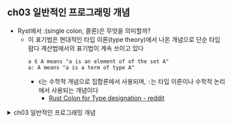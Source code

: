 ## ch03 일반적인 프로그래밍 개념
- Ryst에서 :(single colon, 콜론)은 무엇을 의미할까?
    - 이 표기법은 현대적인 타입 이론(type theory)에서 나온 개념으로 단순 타입 람다 계산법에서의 표기법이 계속 쓰이고 있다
        ~~~
        a ∈ A means "a is an element of of the set A"
        a: A means "a is a term of type A"
        ~~~
        - `∈`는 수학적 개념으로 집합론에서 사용되며, `:`는 타입 이론이나 수학적 논리에서 사용되는 개념이다
            - [Rust Colon for Type designation - reddit](https://www.reddit.com/r/rust/comments/1777hzi/rust_colon_for_type_designation/)


<details>
<summary> ch03 일반적인 프로그래밍 개념 </summary>

## ch03 일반적인 프로그래밍 개념

### 학습내용
- 변수, 기본타입, 함수, 제어흐름 이해하기
<br/> <br/> 

### 변수와 가변성
- 불변성 에러 예제 실행해보기
    ~~~
    fn main() {
        let x = 5;
        println!("The value of x is: {x}");
        x = 6;
        println!("The value of x is {x}");
    }
    ~~~
    - `cannot assign twice to immutable variable` (불변 변수 'x'에 값을 두 번 할당할 수 없다)
    - let은 기본적으로 값을 바꿀 수 없다(immutable)
    - 예제처럼 x에 6의 값을 할당하려면? let mut x = 5; 와 같이 `mut`을 사용하면 된다.

- 상수(constant)
    - 모든 글자는 대문자이며 단어 사이에는 밑줄(_)로 표기한다.
    - 상수는 mut와 함께 사용할 수 없다.
    - 항상 불변이기 때문이다. (값을 바꿀 수 없다)
    - const 키워드로 선언하고 타입을 반드시 명시해야 한다.
    - 상수 표현식으로만 설정될 수 있다. 
    - 선언된 스코프 내에서 프로그램이 작동하는 전체 시간 동안 유효하다.

        ~~~ 
        const THREE_HOURS_IN_SECONDS: u32 = 60 * 60 * 3;
        ~~~

- 섀도잉(shadowing)
    - 새로운 변수를 이전 변수명과 같은 이름으로 선언할 수 있다. 
    - 첫 번째 변수가 두 번째 변수에 의해 가려졌다(shadowed)고 표현한다.
        ~~~
        fn main() {
            let x = 5;
            println!("The value of x before shadowing is: {x}");
            let x = x + 1;
            println!("The value of x after shadowing is: {x}");

            {
                let x = x * 2;
                println!("The value of x in the inner scope is: {x}");
            }

            println!("The value of x is: {x}");
        }
        ~~~
    - 출력 결과
        ~~~
        The value of x before shadowing is: 5
        The value of x after shadowing is: 6
        The value of x in the inner scope is: 12
        The value of x is: 6
        ~~~  
        - 첫 번째 x에 5를 할당한다.
        - 두 번째 x에 이전의 x 값을 사용하여 새로운 값(6)을 할당한다.
        - 중괄호(`{}`)를 사용하여 만들어진 스코프 내에서 세 번째 변수를 선언한다. 여기서도 이전의 x 값을 사용하여 새로운 값(12)을 할당한다.
        - 중괄호의 스코프가 끝나면 x는 세 번째 변수(값 12)의 섀도잉이 종료되어 6의 값을 가진다.

- 섀도잉과 mut의 차이점
    - 섀도잉은 let 키워드가 없으면 변수의 재할당을 시도하면 컴파일 타임 에러가 발생한다.
    - mut는 변수의 재할당을 할 때 별도의 키워드 없이 변수명에 새로운 값을 할당하면 된다. (ex. x = 5;)   

        |  |섀도잉 | mut |
        | ---| --- | --- |
        | 변수 재할당 | 키워드 let 필요 | 키워드 불필요|
        | 변수 타입 | 변경 가능 | 변경 불가 |
        
    
    - 예제 살펴보기
        ~~~
        let spaces = "   ";
        let spaces = spaces.len();
        ~~~
        - 첫 번째 spaces는 문자열 타입, 두 번째 spaces는 숫자 타입으로 저장된다.

        ~~~
        let mut spaces = "   ";
        spaces = spaces.len();
        ~~~
        - 재할당된 변수의 타입이 숫자 타입이라 컴파일 타임 에러 발생
<br/> <br/> 

### 데이터 타입
- 러스트의 모든 값은 데이터 타입(data type)을 가진다.
- 모든 변수의 타입이 컴파일 시점에 반드시 정해지는 **정적 타입(statically typed)** 언어이다.
    - 타입 명시 예제 실행해보기

        ~~~
        let guess: u32 = "42".parse().expect("Not a number!");
        let guess = "42".parse().expect("Not a number!");    // type annotation
        ~~~
        - 여기서 `: u32` 라는 타입을 명시하지 않으면 에러가 출력된다.
    
- 스칼라 타입 (scalar type)
    - 하나의 값을 표현한다.
    - 정수, 부동소수점 숫자, 불리언(Boolean), 문자의 네 가지 타입을 갖고 있다.
    - 정수형 타입들   
        | 길이 | 부호있음(signed) | 부호없음(unsigned) |
        | --- | --- | --- |
        |8-bit| i8 | u8|
        |16-bit | i16 | u16|
        | ... | ... | ...|
        |128-bit | i128 | u128 |
        |arch| iszie| usize|
        
        
        - isize와 usize는 프로그램이 작동하는 컴퓨터 환경에 따라 결정된다.   
    - 정수형 리터럴   
        | 숫자 리터럴 | 예 |
        | --- | --- | 
        | 십진 | 98_222 |
        | 16진 | 0xff |
        | 8진 | 0o77 | 
        | 2진 | 0b1111_0000 |
        | 바이트(u8만)| b'A' | 
        

        - 시각적 구분을 쉽게 하기 위해 _을 사용할 수 있다.
    - 러스트의 정수형 기본 타입은 i32 이다.

- 부동소수점 타입
    - 러스트의 부동소수점 타입은 f32와 f64로 각각 32비트, 64비트의 크기를 가진다.
    - 기본 타입은 f64이다. 
    - IEEE-754 표준을 따르며 f32타입은 single-precision, f64타입은 double-precision이다.

- 수치 연산 
    - 기본 수학 연산 기능을 제공한다.(더하기, 빼기, 곱하기, 나누기 등)
    - 정수 나눗셈은 가장 가까운 정수값으로 버림을 한다.
    - 수치 연산 예제 실행해보기

        ~~~
        // 덧셈
        let sum = 5 + 10;
        println!("sum : {sum}");

        // 뺄셈
        let difference = 95.5 - 4.3;
        println!("difference: {difference}");

        // 곱셈
        let product = 4 * 30;
        println!("product: {product}");

        // 나눗셈
        let quotient = 56.7 / 32.2;
        let truncated = -5 / 3;
        
        // 나머지 연산
        let remainder = 43 % 5;
        println!("quotient: {quotient}\ntruncated: {truncated}\nremainder: {remainder}");
        ~~~
- 불리언 타입
    - `true` 와 `false` 의 값을 가진다.
    - `1바이트 크기`이며, `bool` 로 명시한다.
    - 주로 if 표현식과 같은 조건문에서 사용한다.

        ~~~
        let t = true;
        let f: bool = false;  // 명시적인 type annotation
        ~~~

- 문자 타입
    - 가장 기본적인 알파벳 타입이다.
    - char 타입은 작은따옴표('')를 사용하며 `4바이트 크기`이다.
    - ASCII보다 더 많은 값을 표현할 수 있기 때문에 한/중/일, 이모지, 넓이가 0인 공백 문자 등 모두 유요한 char 값이다.
    - 예제 코드 실행해보기

        ~~~
        let c = 'z';
        let z: char = 'z';
        let normal_cat = '🐱';
        println!("c: {c}, z:{z}, normal_cat: {normal_cat}");
        ~~~
    
- 복합타입(compound type)
    - 튜플(tuple) 타입
        - 다양한 타입의 여러 값을 묶어 하나의 복합 타입으로 만드는 방법이다.
        - `고정된 길이`를 갖으며 한번 선언되면 크기를 변경할 수 없다.

        - 쉼표(,)로 구분하여 값들을 작성한다.

        - 튜플로 개별 값을 얻어오려면 패턴 매칭을 하여 튜플값을 해체해서 사용하면 된다. 

        - 튜플 예제 실행해보기 1 (구조 해체)
            ~~~
            let tup = (500, 6.4, 1);
            let(x, y, z) = tup;    // 구조 해체(destructuring)
            println!("x: {x}, y: {y}, z: {z}");
            ~~~
        - 튜플 예제 실행해보기 2 (인덱스로 접근하기)
            ~~~
            let tup2: (i32, f64, u8) = (500, 6.4, 1);
            let five_hundred = tup2.0;
            let six_point_four = tup2.1;
            println!("five_hundred: {five_hundred}, six_point_four: {six_point_four}");
            ~~~
            
            - 튜플 타입의 변수명점(.) 뒤에 접근할 값의 인덱스를 입력하면 해당 요소에 접근할 수 있다. (첫 번째 인덱스는 0부터 시작한다.)

            - 유닛(unit)
                - 아무 값도 없는 튜플을 의미한다. 
                - 값과 타입 모두 () 로 작성하고 빈 값이나 비어 있는 반환 타입을 나타낸다. 
                - 표현식이 어떤 값도 반환하지 않으면 암묵적으로 유닛 값을 반환한다.   
    - 배열(array) 타입
        - 모든 요소가 같은 타입이어야 한다.
        - 고정된 길이를 가진다.
        - 배열은 스택에 할당될 수 있는 계산 가능한 `고정된 크기의 단일 메모리 뭉치`이다.
        - 대괄호([]) 안 쉼표로 값을 나열하여 배열을 초기화한다.
        - 대괄호 안에 타입과 요소의 개수를 적어서 배열을 초기화할 수 있다.
            ~~~
            let a: [i32; 5] = [1,2,3,4,5];
            ~~~
        - 대괄호 안에 초깃값과 배열의 길이를 적어 배열을 초기화할 수 있다.
            ~~~
            let a = [3; 5];
            let a = [3,3,3,3,3]; 
            // 동일한 결과를 가진다.
            ~~~

        - 배열 요소 접근해보기 
            ~~~
            let a = [1,2,3,4,5];
            let first = a[0];
            let second = a[1];
            println!("first: {first}, second: {second}");
            ~~~

        - 유효하지 않은 배열 요소 접근해보기
            ~~~
            use std::io;

            fn main() {
                let a = [1, 2, 3, 4, 5];

                println!("Please enter an array index.");

                let mut index = String::new();

                io::stdin()
                    .read_line(&mut index)
                    .expect("Failed to read line");

                let index: usize = index
                    .trim()
                    .parse()
                    .expect("Index entered was not a number");

                let element = a[index];

                println!("The value of the element at index {index} is: {element}");

            }
            ~~~
            - 배열의 인덱스를 넘어선 값을 입력하면 입력한 시점에 런타임 에러가 발생한다.
### 함수 
- 스네이크 케이스(snake case: 모든 글자는 소문자로 쓰고 밑줄로 단어 구분) 방식을 이용한다.
- fn 뒤에 함수 이름과 괄호를 붙여서 함수를 정의한다.
- 함수 본문의 시작은 중괄호({})로 표기한다
- 함수의 위치는 호출하는 곳에서 볼 수 있는 스코프에 정의되어 있으면 된다. (main 함수의 앞이나 뒤에서 정의해도 main에서 호출할 수 있다.)

- 함수 호출해보기
    ~~~
    fn main() {
        println!("Hello, world!");

        another_function();
    }

    fn another_function() {
        println!("Another function.");
    }
    ~~~
- 매개변수(parameter) 
    - 함수의 **매개변수의 타입을 반드시 선언**해야 한다.
    - 하나의 매개변수를 갖는 함수 실행해보기
        ~~~
        fn main() {
            another_function(5);
        }


        fn another_function(x: i32) {
            println!("The value of x is: {x}");
        }
        ~~~

    - 두 개의 매개변수를 갖는 함수 실행해보기
        ~~~
        fn main() {
            print_labeled_measurement(5, 'h');
        }

        fn print_labeled_measurement(value: i32, unit_label: char) {
            println!("The measurement is: {value}{unit_label}");
        }
        ~~~

- 구문과 표현식
    - 구문: 어떤 동작을 수행하고 값을 반환하지 않는 명령
        - 예: `let y = 6;`, 함수 정의
    - 표현식: 결과값 평가
        - 표현식 예제 실행해보기 1 (반환값을 갖는 함수)
            ~~~
            fn main() {
                let x = five();

                println!("The value of x is: {x}");
            }
            fn five() -> i32 {
                5
            }
            ~~~
            - 반환되는 값의 타입을 화살표(->)뒤에 선언해주어야 한다.
            - 함수들은 암묵적으로 마지막 표현식 값을 반환한다.
            - return 키워드를 사용하여 값을 반활할 수 있다.

        - 표현식 예제 실행해보기 2
            ~~~
            fn main () {
                let x = plus_one(5);
                println!("The value of x is: {x}");
            }

            fn plus_one(x: i32) -> i32 {
                x + 1
            }
            ~~~
            - x+1 을 `x+1;` 로 변경하면 어떤 일이 생길까?
            - 표현식이 구문으로 변경되어 에러가 발생한다. i32 값을 반환한다고 되어 있는데, 구문은 값을 반환하지 않으므로 유닛으로 표현된다. 따라서 아무것도 반환되지 않아 함수 내용과 상충되어 에러가 발생한다.

### 주석(comment)
- `//` 를 시작으로 문장을 작성하면 주석을 남길 수 있다.
- 코드를 실행함에 영향을 끼치지 않는다. (컴파일러가 주석으로 인식하고 무시)
- 문서화 주석(documentation comment)은 ch14에서 다룰 예정이다.

###  제어흐름
- if 표현식
    - if 키워드 뒤에 조건이 온다.
    - if 표현식의 조건과 관련 코드 블록은 갈래(arm)라고 불리기도 한다.
    - 참일 경우 조건 바로 뒤 중괄호의 코드 블록을 실행한다.
    - 거짓일 경우 else 표현식의 코드 블록을 실행한다. else 표현식이 없다면 if 블록을 생략하고 다음 코드로 넘어간다.

    - if 예제 실행해보기 1
        ~~~
        fn main() {
            let number = 3;

            if number < 5 {
                println!("condition was true");
            } else {
                println!("condition was false");
            }
        }
        ~~~
        
    - 코드의 조건식은 반드시 bool이 있어야 한다. 
    - 러스트는 불리언 타입으로 자동 변환하지 않기 때문에 명시적으로 조건식을 작성해야 한다.
    - if 예제 실행해보기 2 
        ~~~
        let number2 = 3;
        if number2 {
            println!("number was three");
        }
        ~~~
        - bool 타입을 예상했으나 정숫값을 받아 발생한 에러로, 명시적인 불리언 타입 조건식을 제공해야 한다. 
        - 조건문을 다음과 같이 수정하면 된다. 
        ~~~
        if number2 == 3 {
            println!("number was three");
        }
        ~~~
    - if 예제 실행해보기 3 (else if)
        ~~~
        let number3 = 6;
        if number3 % 4 == 0 {
            println!("number is divisible by 4");
        } else if number3 % 3 == 0 {
            println!("number is divisible by 3");
        } else if number3 % 2 == 0 {
            println!("number is divisible by 2");
        } else {
            println!("number is not divisible by 4,3, or 2");
        }
        ~~~
        - if 표현식을 순차적으로 검사하고, 조건이 참일 때의 첫 번째 본문을 실행한다.
        - 처음 true인 조건의 본문을 실행하고 나면 나머지는 검사하지 않는다.

    - if 예제 실행해보기 4 (let 구문에서 if 사용)
        ~~~
        let condition = true;
        let number4 = if condition {5} else {6};

        println!("The value of number4 is: {number4}");
        ~~~
        - 만약 `let number4 = if condition {5} else {"six"};` 로 실행한다면 어떻게 될까?
        - if와 else 갈래의 값의 타입이 다르기 때문에 컴파일 에러가 발생한다.
        - 따라서, if 갈래와 else 갈래는 같은 타입이어야 한다.

- 반복문
    - 반복문 예제 실행해보기 1 (무한루프)
        ~~~
        fn main() {
            loop {
                println!("again!");
            }
        }
        ~~~ 
        - loop의 종료 조건이 없기 때문에 계속 반복한다.
        - ctrl+c 로 정지할 수 있다.
    
    - 반복문 예제 실행해보기 2 (값 반환)
        ~~~
        let mut counter = 0;

        let result = loop {
            counter += 1;

            if counter == 10 {
                break counter * 2;
            }
        };

        println!("The result is {result}");
        ~~~
        - loop의 용례 중 하나는 실패할지도 모르는 연산을 재시도할 때이다.
        - break 표현식 뒤에 반환하고자 하는 값을 넣으면 반복문 밖으로 반환되어 사용 가능하다.
    - 반복문 예제 실행해보기 3 (loop label)
        ~~~
        let mut count = 0;
        'counting_up: loop {
            println!("count = {count}");
            let mut remaining = 10;

            loop {
                println!("remaining = {remaining}");
                if remaining == 9 {
                    break;
                }
                if count == 2 {
                    break 'counting_up;
                }
                remaining -= 1;
            }
            count += 1;
        }
        println!("End count = {count}");
        ~~~
        - loop 안에 loop가 있으면 break와 continue는 해당 지점의 바로 바깥 loop에 적용된다.
        - loop에 loop label을 명시하면 라벨이 적힌 특정 loop에 적용되도록 할 수 있다.

    - 반복문 예제 실행해보기 4 (while문)
        ~~~
        let mut number = 3;

        while number != 0 {
            println!("{number}!");
            number -= 1;
        }
        println!("LIFTOFF!!");
        ~~~
        - 반복문의 조건이 true인 동안만 실행되며 조건이 false이면 반복문을 벗어난다.

    - 반복문 예제 실행해보기 5 (for문)
        ~~~
        let a = [10, 20, 30, 40, 50];
        let mut index = 0;

        while index < 5 {
            println!("the value is: {}", a[index]);
            index += 1;
        }
        ~~~
        - 인덱스의 길이가 부정확하면 패닉을 발생시킬 수 있다. 
    
    - 반복문 예제 실행해보기 6 (for문)
        ~~~
        let a = [10, 20, 30, 40, 50];

        for element in a {
            println!("the value is: {element}");
        }
        ~~~
        - 위 예제와 동일한 결과를 보여주면서 코드의 안전성을 강화하고 버그의 가능성을 제거한 모습이다.
    
    - 반복문 예제 실행해보기 6 (for문 역순)
        ~~~
        for number in (1..4).rev() {
            println!("{number}!");
        }
        println!("LIFTOFF");
        ~~~
        - range 타입을 이용한 반복 횟수 구현
        - rev 메서드: 범위값을 역순으로 변경

### 연습해보기
- 화씨 온도와 섭씨 온도 간 변환하기
- n번째 피보나치 수 생성하기
- 크리스마스 캐럴 \<The Twelve Days of Christmas\> 노래의 반복성을 활용하여 가사 출력해보기

</details>
